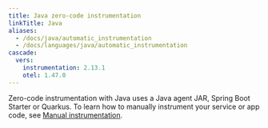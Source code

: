 ```yaml
---
title: Java zero-code instrumentation
linkTitle: Java
aliases:
  - /docs/java/automatic_instrumentation
  - /docs/languages/java/automatic_instrumentation
cascade:
  vers:
    instrumentation: 2.13.1
    otel: 1.47.0
---
```


Zero-code instrumentation with Java uses a Java agent JAR, Spring Boot
Starter or Quarkus. To learn how to manually instrument your service or app code, see
[Manual instrumentation](/docs/languages/java/instrumentation/).
